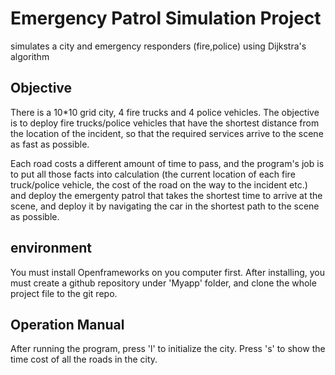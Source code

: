 # Emergency Patrol Simulation Project
simulates a city and emergency responders (fire,police) using Dijkstra's algorithm

<h2>Objective</h2>

There is a 10*10 grid city, 4 fire trucks and 4 police vehicles. The objective is to deploy fire trucks/police vehicles 
that have the shortest distance from the location of the incident, so that the required services arrive to the scene as fast as possible.

Each road costs a different amount of time to pass, and the program's job is to put all those facts into calculation (the current location of each fire truck/police vehicle, the cost of the road on the way to the incident etc.) and deploy the emergenty patrol that takes the shortest time to arrive at the scene, and deploy it by navigating the car in the shortest path to the scene as possible.

<h2>environment</h2>
You must install Openframeworks on you computer first. After installing, you must create a github repository under 'Myapp' folder, and clone the whole project file to the git repo.

<h2>Operation Manual</h2>
After running the program, press 'l' to initialize the city. Press 's' to show the time cost of all the roads in the city.
